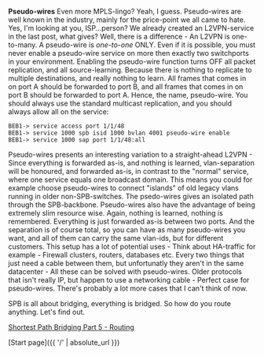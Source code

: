 **Pseudo-wires**
Even more MPLS-lingo? Yeah, I guess. Pseudo-wires are well known in the industry, mainly for the price-point we all came to hate. Yes, I'm looking at you, ISP...person? We already created an L2VPN-service in the last post, what gives? Well, there is a difference - An L2VPN is one-to-many. A pseudo-wire is *one-to-one* ONLY. Even if it is possible, you must never enable a pseudo-wire service on more then exactly two switchports in your environment. Enabling the pseudo-wire function turns OFF all packet replication, and all source-learning. Because there is nothing to replicate to multiple destinations, and really nothing to learn. All frames that comes in on port A should be forwarded to port B, and all frames that comes in on port B should be forwarded to port A. Hence, the name, pseudo-wire. You should always use the standard multicast replication, and you should always allow all on the service:

```
BEB1-> service access port 1/1/48
BEB1-> service 1000 spb isid 1000 bvlan 4001 pseudo-wire enable
BEB1-> service 1000 sap port 1/1/48:all
```

Pseudo-wires presents an interesting variation to a straight-ahead L2VPN - Since everything is forwarded as-is, and nothing is learned, vlan-separation will be honoured, and forwarded as-is, in contrast to the "normal" service, where one service equals one broadcast domain. This means you could for example choose pseudo-wires to connect "islands" of old legacy vlans running in older non-SPB-switches. The psedo-wires gives an isolated path through the SPB-backbone. Pseudo-wires also have the advantage of being extremely slim resource wise. Again, nothing is learned, nothing is remembered. Everything is just forwarded as-is between two ports. And the separation is of course total, so you can have as many pseudo-wires you want, and all of them can carry the same vlan-ids, but for different customers.
This setup has a lot of potential uses - Think about HA-traffic for example - Firewall clusters, routers, databases etc. Every two things that just need a cable between them, but unfortunatly they aren't in the same datacenter - All these can be solved with pseudo-wires. Older protocols that isn't really IP, but happen to use a networking cable - Perfect case for pseudo-wires. There's probably a lot more cases that I can't think of now. 

SPB is all about bridging, everything is bridged. So how do you route anything. Let's find out.

[Shortest Path Bridging Part 5 - Routing](https://networkundertaker.com/2023/04/12/Shortest-Path-Bridging-part-5.html)

[Start page]({{ '/' | absolute_url }})